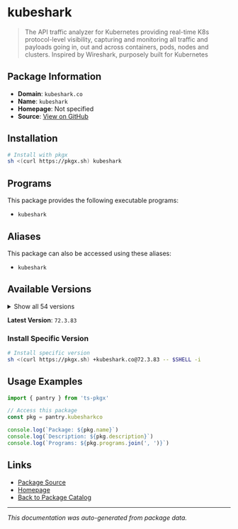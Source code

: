 # kubeshark

> The API traffic analyzer for Kubernetes providing real-time K8s protocol-level visibility, capturing and monitoring all traffic and payloads going in, out and across containers, pods, nodes and clusters. Inspired by Wireshark, purposely built for Kubernetes

## Package Information

- **Domain**: `kubeshark.co`
- **Name**: `kubeshark`
- **Homepage**: Not specified
- **Source**: [View on GitHub](https://github.com/pkgxdev/pantry/tree/main/projects/kubeshark.co/package.yml)

## Installation

```bash
# Install with pkgx
sh <(curl https://pkgx.sh) kubeshark
```

## Programs

This package provides the following executable programs:

- `kubeshark`

## Aliases

This package can also be accessed using these aliases:

- `kubeshark`

## Available Versions

<details>
<summary>Show all 54 versions</summary>

- `72.3.83`, `52.7.0`, `52.6.0`, `52.5.0`, `52.4.2`
- `52.4.0`, `52.3.96`, `52.3.95`, `52.3.94`, `52.3.93`
- `52.3.92`, `52.3.91`, `52.3.90`, `52.3.89`, `52.3.88`
- `52.3.87`, `52.3.86`, `52.3.85`, `52.3.84`, `52.3.83`
- `52.3.82`, `52.3.79`, `52.3.78`, `52.3.77`, `52.3.76`
- `52.3.75`, `52.3.74`, `52.3.73`, `52.3.69`, `52.3.68`
- `52.3.62`, `52.3.59`, `52.3.0`, `52.2.39`, `52.2.30`
- `52.2.1`, `52.2.0`, `52.1.77`, `52.1.75`, `52.1.66`
- `52.1.63`, `52.1.50`, `52.1.45`, `52.1.30`, `52.1.9`
- `52.1.0`, `52.0.0`, `51.0.39`, `51.0.38`, `51.0.37`
- `51.0.27`, `51.0.18`, `51.0.14`, `51.0.0`

</details>

**Latest Version**: `72.3.83`

### Install Specific Version

```bash
# Install specific version
sh <(curl https://pkgx.sh) +kubeshark.co@72.3.83 -- $SHELL -i
```

## Usage Examples

```typescript
import { pantry } from 'ts-pkgx'

// Access this package
const pkg = pantry.kubesharkco

console.log(`Package: ${pkg.name}`)
console.log(`Description: ${pkg.description}`)
console.log(`Programs: ${pkg.programs.join(', ')}`)
```

## Links

- [Package Source](https://github.com/pkgxdev/pantry/tree/main/projects/kubeshark.co/package.yml)
- [Homepage](#)
- [Back to Package Catalog](../package-catalog.md)

---

*This documentation was auto-generated from package data.*
